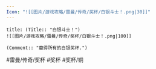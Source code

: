 ```yaml
---
Icon: "![[图片/游戏攻略/雷曼/传奇/奖杯/白银斗士！.png|30]]"
---
```

```ad-common-bronze-trophy
title: (Title:: "白银斗士！")
![[图片/游戏攻略/雷曼/传奇/奖杯/白银斗士！.png|100]]

(Comment:: "赢得所有的白银奖杯.")
```

#雷曼/传奇/奖杯 #奖杯 #奖杯/铜
